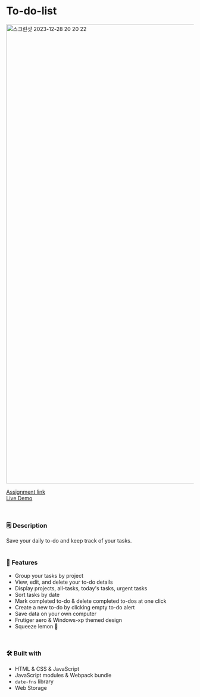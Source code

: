 # To-do-list
<img width="1232" alt="스크린샷 2023-12-28 20 20 22" src="https://github.com/garamgim/to-do-list/assets/126746542/7b456d15-e32f-40d1-beaf-d627402f69e0">

<br>

[Assignment link](https://www.theodinproject.com/lessons/node-path-javascript-todo-list) <br>
[Live Demo](https://garamgim.github.io/to-do-list/) <br>

<br>

### 🗒️ Description
Save your daily to-do and keep track of your tasks.
<br><br>

### 📱 Features
* Group your tasks by project
* View, edit, and delete your to-do details
* Display projects, all-tasks, today's tasks, urgent tasks
* Sort tasks by date
* Mark completed to-do & delete completed to-dos at one click
* Create a new to-do by clicking empty to-do alert
* Save data on your own computer
* Frutiger aero & Windows-xp themed design
* Squeeze lemon &#127819;
<br>

### 🛠️ Built with
* HTML & CSS & JavaScript
* JavaScript modules & Webpack bundle
* `date-fns` library
* Web Storage
